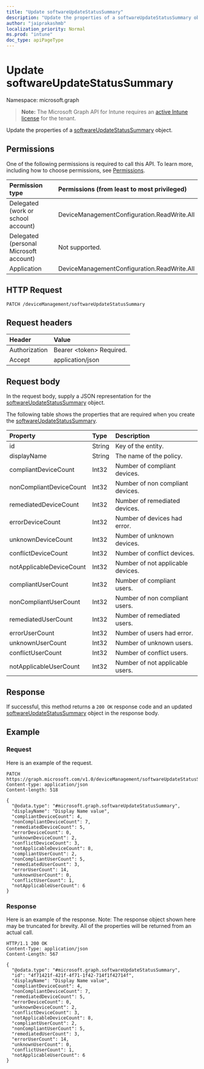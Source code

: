 ```yaml
---
title: "Update softwareUpdateStatusSummary"
description: "Update the properties of a softwareUpdateStatusSummary object."
author: "jaiprakashmb"
localization_priority: Normal
ms.prod: "intune"
doc_type: apiPageType
---
```


# Update softwareUpdateStatusSummary

Namespace: microsoft.graph

> **Note:** The Microsoft Graph API for Intune requires an [active Intune license](https://go.microsoft.com/fwlink/?linkid=839381) for the tenant.

Update the properties of a [softwareUpdateStatusSummary](../resources/intune-deviceconfig-softwareupdatestatussummary.md) object.

## Permissions
One of the following permissions is required to call this API. To learn more, including how to choose permissions, see [Permissions](/graph/permissions-reference).

|Permission type|Permissions (from least to most privileged)|
|:---|:---|
|Delegated (work or school account)|DeviceManagementConfiguration.ReadWrite.All|
|Delegated (personal Microsoft account)|Not supported.|
|Application|DeviceManagementConfiguration.ReadWrite.All|

## HTTP Request
<!-- {
  "blockType": "ignored"
}
-->
``` http
PATCH /deviceManagement/softwareUpdateStatusSummary
```

## Request headers
|Header|Value|
|:---|:---|
|Authorization|Bearer &lt;token&gt; Required.|
|Accept|application/json|

## Request body
In the request body, supply a JSON representation for the [softwareUpdateStatusSummary](../resources/intune-deviceconfig-softwareupdatestatussummary.md) object.

The following table shows the properties that are required when you create the [softwareUpdateStatusSummary](../resources/intune-deviceconfig-softwareupdatestatussummary.md).

|Property|Type|Description|
|:---|:---|:---|
|id|String|Key of the entity.|
|displayName|String|The name of the policy.|
|compliantDeviceCount|Int32|Number of compliant devices.|
|nonCompliantDeviceCount|Int32|Number of non compliant devices.|
|remediatedDeviceCount|Int32|Number of remediated devices.|
|errorDeviceCount|Int32|Number of devices had error.|
|unknownDeviceCount|Int32|Number of unknown devices.|
|conflictDeviceCount|Int32|Number of conflict devices.|
|notApplicableDeviceCount|Int32|Number of not applicable devices.|
|compliantUserCount|Int32|Number of compliant users.|
|nonCompliantUserCount|Int32|Number of non compliant users.|
|remediatedUserCount|Int32|Number of remediated users.|
|errorUserCount|Int32|Number of users had error.|
|unknownUserCount|Int32|Number of unknown users.|
|conflictUserCount|Int32|Number of conflict users.|
|notApplicableUserCount|Int32|Number of not applicable users.|



## Response
If successful, this method returns a `200 OK` response code and an updated [softwareUpdateStatusSummary](../resources/intune-deviceconfig-softwareupdatestatussummary.md) object in the response body.

## Example

### Request
Here is an example of the request.

<!-- { "blockType": "request" , "name" : "intune_deviceconfig_softwareupdatestatussummary_update_update_softwareupdatestatussummary" }-->
``` http
PATCH https://graph.microsoft.com/v1.0/deviceManagement/softwareUpdateStatusSummary
Content-type: application/json
Content-length: 518

{
  "@odata.type": "#microsoft.graph.softwareUpdateStatusSummary",
  "displayName": "Display Name value",
  "compliantDeviceCount": 4,
  "nonCompliantDeviceCount": 7,
  "remediatedDeviceCount": 5,
  "errorDeviceCount": 0,
  "unknownDeviceCount": 2,
  "conflictDeviceCount": 3,
  "notApplicableDeviceCount": 8,
  "compliantUserCount": 2,
  "nonCompliantUserCount": 5,
  "remediatedUserCount": 3,
  "errorUserCount": 14,
  "unknownUserCount": 0,
  "conflictUserCount": 1,
  "notApplicableUserCount": 6
}
```

### Response
Here is an example of the response. Note: The response object shown here may be truncated for brevity. All of the properties will be returned from an actual call.

<!-- { "blockType": "response" , "@odata.type" : "Edm.String" }-->
``` http
HTTP/1.1 200 OK
Content-Type: application/json
Content-Length: 567

{
  "@odata.type": "#microsoft.graph.softwareUpdateStatusSummary",
  "id": "4f71421f-421f-4f71-1f42-714f1f42714f",
  "displayName": "Display Name value",
  "compliantDeviceCount": 4,
  "nonCompliantDeviceCount": 7,
  "remediatedDeviceCount": 5,
  "errorDeviceCount": 0,
  "unknownDeviceCount": 2,
  "conflictDeviceCount": 3,
  "notApplicableDeviceCount": 8,
  "compliantUserCount": 2,
  "nonCompliantUserCount": 5,
  "remediatedUserCount": 3,
  "errorUserCount": 14,
  "unknownUserCount": 0,
  "conflictUserCount": 1,
  "notApplicableUserCount": 6
}
```
